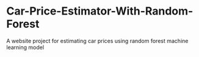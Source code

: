 # Car-Price-Estimator-With-Random-Forest
A website project for estimating car prices using random forest machine learning model
